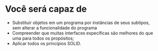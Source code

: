 # Você será capaz de

- Substituir objetos em um programa por instâncias de seus subtipos, sem alterar a funcionalidade do programa
- Compreender que muitas interfaces específicas são melhores do que uma para todos os propósitos;
- Aplicar todos os princípios SOLID.
